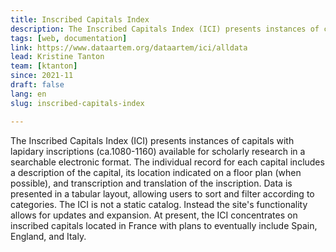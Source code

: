 ```yaml
---
title: Inscribed Capitals Index
description: The Inscribed Capitals Index (ICI) presents instances of capitals with lapidary inscriptions (ca.1080-1160) available for scholarly research in a searchable electronic format. 
tags: [web, documentation]
link: https://www.dataartem.org/dataartem/ici/alldata
lead: Kristine Tanton
team: [ktanton]
since: 2021-11
draft: false
lang: en
slug: inscribed-capitals-index

---
```



<!-- ajouter bonnes dates-->

The Inscribed Capitals Index (ICI) presents instances of capitals with  lapidary inscriptions (ca.1080-1160) available for scholarly research in a searchable electronic format. The individual record for each capital  includes a description of the capital, its location indicated on a floor plan (when possible), and transcription and translation of the  inscription. Data is presented in a tabular layout, allowing users to  sort and filter according to categories. The ICI is not a static  catalog. Instead the site's functionality allows for updates and  expansion. At present, the ICI concentrates on inscribed capitals  located in France with plans to eventually include Spain, England, and  Italy.